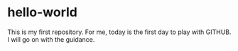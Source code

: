 # hello-world
This is my first repository.
For me, today is the first day to play with GITHUB.
I will go on with the guidance.
